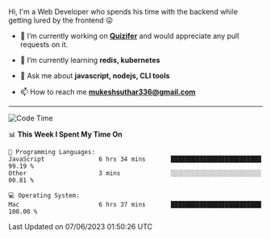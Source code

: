 Hi, I'm a Web Developer who spends his time with the backend while getting lured by the frontend 😜

- 🔭 I’m currently working on **[Quizifer](https://github.com/SutharMukesh/Quizifer/)** and would appreciate any pull requests on it.

- 🌱 I’m currently learning **redis, kubernetes**

- 💬 Ask me about **javascript, nodejs, CLI tools**

- 📫 How to reach me **mukeshsuthar336@gmail.com**

---
<!--START_SECTION:waka-->
![Code Time](http://img.shields.io/badge/Code%20Time-2%2C329%20hrs%2046%20mins-blue)

📊 **This Week I Spent My Time On** 

```text
💬 Programming Languages: 
JavaScript               6 hrs 34 mins       █████████████████████████   99.19 % 
Other                    3 mins              ░░░░░░░░░░░░░░░░░░░░░░░░░   00.81 % 

💻 Operating System: 
Mac                      6 hrs 37 mins       █████████████████████████   100.00 % 
```


 Last Updated on 07/06/2023 01:50:26 UTC
<!--END_SECTION:waka-->
